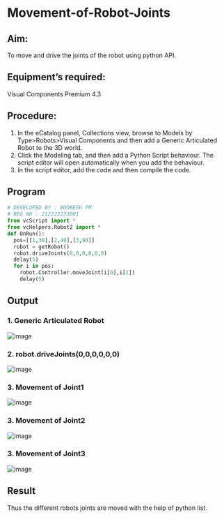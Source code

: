 # Movement-of-Robot-Joints
## Aim:  
To move and drive the joints of the robot using python API.

## Equipment’s required:

Visual Components Premium 4.3

## Procedure:

1. 	In the eCatalog panel, Collections view, browse to Models by Type>Robots>Visual Components and then add a Generic Articulated Robot to the 3D world.
2. 	Click the Modeling tab, and then add a Python Script behaviour. The script editor will open automatically when you add the behaviour.
3. 	In the script editor, add the code and then compile the code.

## Program
```python
# DEVELOPED BY : BOOBESH PM
# REG NO : 212222233001
from vcScript import *
from vcHelpers.Robot2 import *
def OnRun():
  pos=[[1,30],[2,40],[3,90]]
  robot = getRobot()
  robot.driveJoints(0,0,0,0,0,0)
  delay(5)
  for i in pos:
    robot.Controller.moveJoint(i[0],i[1])
    delay(5)
```
## Output
### 1. Generic Articulated Robot
![image](https://github.com/Boobeshkrishna/Movement-of-Robot-Joints/assets/141472052/9019fc3a-5fb1-42bb-9157-a6e609e474e3)

### 2. robot.driveJoints(0,0,0,0,0,0)
![image](https://github.com/Boobeshkrishna/Movement-of-Robot-Joints/assets/141472052/e4b98f4c-0b71-491e-9492-95f6d63f3919)

### 3. Movement of Joint1
![image](https://github.com/Boobeshkrishna/Movement-of-Robot-Joints/assets/141472052/db301dea-df55-49fa-8063-6061889841ad)

### 3. Movement of Joint2
![image](https://github.com/Boobeshkrishna/Movement-of-Robot-Joints/assets/141472052/fd5cede3-af31-4f1e-8209-c0edbafb29fd)

### 3. Movement of Joint3
![image](https://github.com/Boobeshkrishna/Movement-of-Robot-Joints/assets/141472052/56ccab0f-0071-4d32-b262-38b25a48ff16)

## Result 
Thus the different robots joints are moved with the help of python list.


